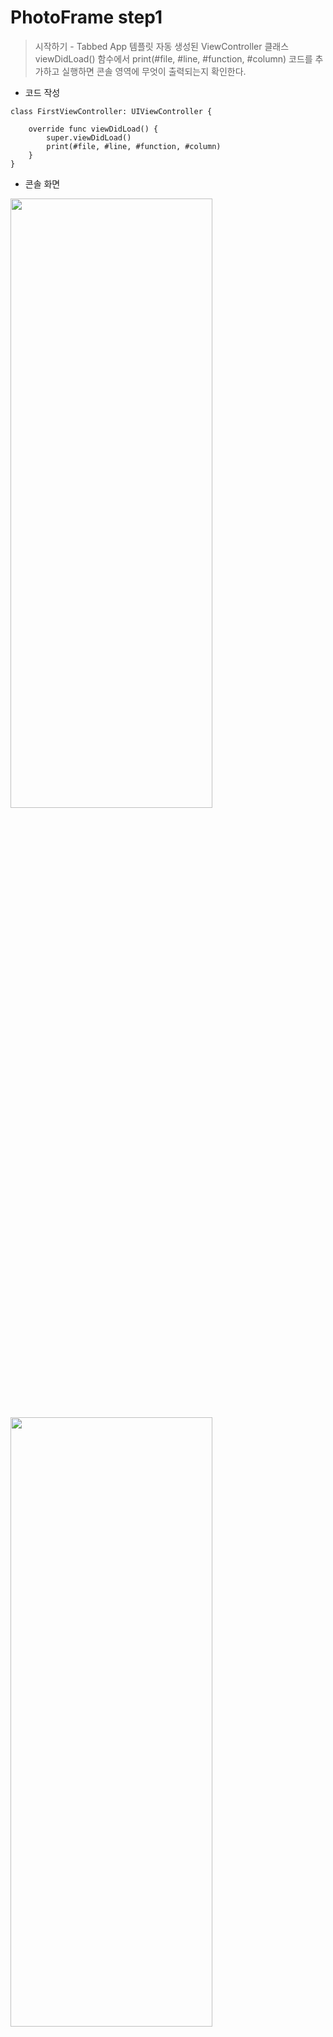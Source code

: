 # PhotoFrame step1

>  시작하기 - Tabbed App 템플릿
자동 생성된 ViewController 클래스 viewDidLoad() 함수에서 print(#file, #line, #function, #column) 코드를 추가하고 실행하면 콘솔 영역에 무엇이 출력되는지 확인한다.


- 코드 작성
```
class FirstViewController: UIViewController {

    override func viewDidLoad() {
        super.viewDidLoad()
        print(#file, #line, #function, #column)
    }
}
```

- 콘솔 화면
<img src="/img/FirstConsole.png" width="80%" height="50%" float="left">
<img src="/img/SecondConsole.png" width="80%" height="50%" float="right">


- 실행 화면
<img src="/img/FirstViewScreen.png" width="30%" height="40%" float="left">
<img src="/img/SecondViewScreen.png" width="30%" height="40%" float="right">


- 애플 UIKit View Management 클래스 중에서 UITabBarController 와 UITabBar에 대해 학습한다.

1. UITabBarController
: 탭바를 누를 때 어떤 화면을 보여줄지 결정 하는 Controller

Main.storyboard를 클릭하면 다음과 같은 화면이 뜬다.
![title](/img/TabBarController.png){: width="500" height="500"}
탭바 버튼 선택에 FirstView를 보여줄지, SecondView를 보여줄지를 Controller에서 뻗어나가는 화살표로 이미지화 시켜서 보여주고 있다.
Main.storyboard 오른쪽 마우스클릭 후 Open As > Source Code를 클릭하면 소스코드로도 볼 수 있는데,

```
<tabBarController id="49e-Tb-3d3" sceneMemberID="viewController">
    <tabBar key="tabBar" contentMode="scaleToFill" id="W28-zg-YXA">
        <rect key="frame" x="0.0" y="975" width="768" height="49"/>
        <autoresizingMask key="autoresizingMask" widthSizable="YES" flexibleMinY="YES"/>
        <color key="backgroundColor" red="0.0" green="0.0" blue="0.0" alpha="0.0" colorSpace="custom" customColorSpace="sRGB"/>
    </tabBar>
    <connections>
        <segue destination="9pv-A4-QxB" kind="relationship" relationship="viewControllers" id="u7Y-xg-7CH"/>
        <segue destination="8rJ-Kc-sve" kind="relationship" relationship="viewControllers" id="lzU-1b-eKA"/>
    </connections>
</tabBarController>
```

firstView의 ID는 `9pv-A4-QxB`로, SecondView의 ID는  `8rJ-Kc-sve`로 각각 버튼을 누르면 연결할 수 있도록 설정되었다.


2. UITabBar
: 탭 바에 하나 이상의 버튼을 표시하는 Controller

```
<tabBar key="tabBar" contentMode="scaleToFill" id="W28-zg-YXA">
    <rect key="frame" x="0.0" y="975" width="768" height="49"/>
    <autoresizingMask key="autoresizingMask" widthSizable="YES" flexibleMinY="YES"/>
    <color key="backgroundColor" red="0.0" green="0.0" blue="0.0" alpha="0.0" colorSpace="custom" customColorSpace="sRGB"/>
</tabBar>
```
Background, Shadow, Selection, Image Tint, Style, Bar Tint, Item Positioning를 설정할 수 있다.




# PhotoFrame step2

>  IBOutlet
First Scene에 만들어져 있는 레이블을 IBOutlet으로 연결하고 속성을 바꿔본다.

- 코드 작성
```
@IBOutlet weak var firstLabel: UILabel!
@IBOutlet weak var firstDescription: UILabel!
override func viewDidLoad() {
    super.viewDidLoad()
    self.firstLabel.text = "Elly의 사진액자"
    self.firstDescription.text = "글자색, 배경색, 투명도, 글자 크기를 바꿔본 Description"
    self.firstDescription.textColor = UIColor.white
    self.firstDescription.backgroundColor = UIColor.blue.withAlphaComponent(0.5)
    self.firstDescription.font = UIFont.boldSystemFont(ofSize: 15)

    print(#file, #line, #function, #column)
}
```


- 실행 화면
<img src="/img/IBOutlet.png" width="30%" height="30%">




# PhotoFrame step3

>  IBAction
First Scene에 버튼(UIButton)을 추가하고 IBAction으로 연결한다.

- 학습꺼리
* 버튼에 IBAction을 추가할 때 이벤트(Event) 종류에는 어떤 것들이 있는지 학습한다.
:
* 버튼에 액션을 여러개 추가할 수 있을까?
: 여러개 추가할 수는 있으나 제일 마지막 IBAction이 실행된다.
```
@IBAction func nextButtonTouched(_ sender: Any) {
    self.firstLabel.textColor = UIColor.blue
    self.firstLabel.backgroundColor = UIColor.yellow
    self.firstLabel.alpha = 0.5
}

@IBAction func prevButtonTouched(_ sender: Any) {
    self.firstLabel.textColor = UIColor.cyan
    self.firstLabel.backgroundColor = UIColor.darkGray
    self.firstLabel.alpha = 0.5
}
```

* 버튼이 여러일 때 하나의 액션에 추가할 수 있을까?
: 하나의 액션에 여러개의 버튼을 추가할 수 있다.
만들어둔 하나의 메소드에 여러번 접근할 수 있듯, 하나의 액션도 여러개의 버튼을 추가할 수 있는 것 같다.


- 실행 화면
<img src="/img/IBAction_before.png" width="30%" height="30%" float="left">
<img src="/img/IBAction_after.png" width="30%" height="30%" float="right">
